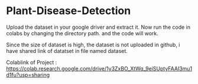 # Plant-Disease-Detection

Upload the dataset in your google driver and extract it. Now run the code in colabs by changing the directory path. and the code will work.

Since the size of dataset is high, the dataset is not uploaded in github, i have shared link of datatset in file named dataset.

Colablink of Project : https://colab.research.google.com/drive/1y3ZxBO_XtWq_9eiSUptyFAAI3mu1d1fu?usp=sharing
